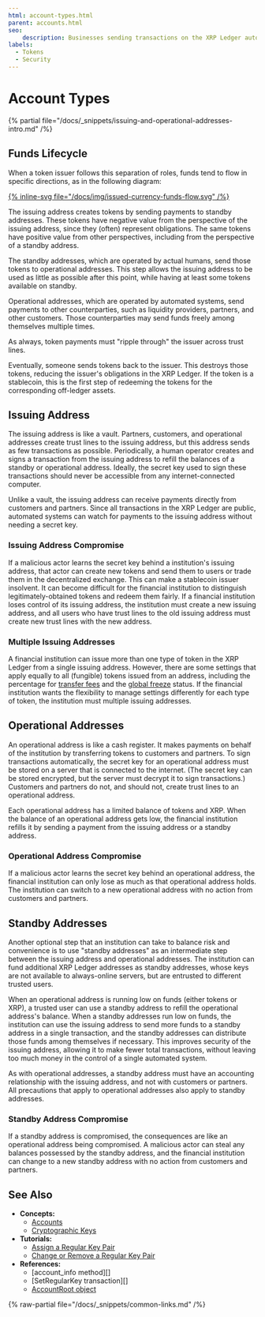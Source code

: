 ```yaml
---
html: account-types.html
parent: accounts.html
seo:
    description: Businesses sending transactions on the XRP Ledger automatically should set up separate addresses for different purposes to minimize risk.
labels:
  - Tokens
  - Security
---
```

# Account Types

{% partial file="/docs/_snippets/issuing-and-operational-addresses-intro.md" /%}


## Funds Lifecycle

When a token issuer follows this separation of roles, funds tend to flow in specific directions, as in the following diagram:

[{% inline-svg file="/docs/img/issued-currency-funds-flow.svg" /%}](/docs/img/issued-currency-funds-flow.svg "Diagram: Funds flow from the issuing address to standby addresses, to operational addresses, to customer and partner addresses, and finally back to the issuing address.")

The issuing address creates tokens by sending payments to standby addresses. These tokens have negative value from the perspective of the issuing address, since they (often) represent obligations. The same tokens have positive value from other perspectives, including from the perspective of a standby address.

The standby addresses, which are operated by actual humans, send those tokens to operational addresses. This step allows the issuing address to be used as little as possible after this point, while having at least some tokens available on standby.

Operational addresses, which are operated by automated systems, send payments to other counterparties, such as liquidity providers, partners, and other customers. Those counterparties may send funds freely among themselves multiple times.

As always, token payments must "ripple through" the issuer across trust lines.

Eventually, someone sends tokens back to the issuer. This destroys those tokens, reducing the issuer's obligations in the XRP Ledger. If the token is a stablecoin, this is the first step of redeeming the tokens for the corresponding off-ledger assets.


## Issuing Address

The issuing address is like a vault. Partners, customers, and operational addresses create trust lines to the issuing address, but this address sends as few transactions as possible. Periodically, a human operator creates and signs a transaction from the issuing address to refill the balances of a standby or operational address. Ideally, the secret key used to sign these transactions should never be accessible from any internet-connected computer.

Unlike a vault, the issuing address can receive payments directly from customers and partners. Since all transactions in the XRP Ledger are public, automated systems can watch for payments to the issuing address without needing a secret key.

### Issuing Address Compromise

If a malicious actor learns the secret key behind a institution's issuing address, that actor can create new tokens and send them to users or trade them in the decentralized exchange. This can make a stablecoin issuer insolvent. It can become difficult for the financial institution to distinguish legitimately-obtained tokens and redeem them fairly. If a financial institution loses control of its issuing address, the institution must create a new issuing address, and all users who have trust lines to the old issuing address must create new trust lines with the new address.

### Multiple Issuing Addresses

A financial institution can issue more than one type of token in the XRP Ledger from a single issuing address. However, there are some settings that apply equally to all (fungible) tokens issued from an address, including the percentage for [transfer fees](../tokens/fungible-tokens/transfer-fees.md) and the [global freeze](../tokens/fungible-tokens/freezes.md) status. If the financial institution wants the flexibility to manage settings differently for each type of token, the institution must multiple issuing addresses.


## Operational Addresses

An operational address is like a cash register. It makes payments on behalf of the institution by transferring tokens to customers and partners. To sign transactions automatically, the secret key for an operational address must be stored on a server that is connected to the internet. (The secret key can be stored encrypted, but the server must decrypt it to sign transactions.) Customers and partners do not, and should not, create trust lines to an operational address.

Each operational address has a limited balance of tokens and XRP. When the balance of an operational address gets low, the financial institution refills it by sending a payment from the issuing address or a standby address.

### Operational Address Compromise

If a malicious actor learns the secret key behind an operational address, the financial institution can only lose as much as that operational address holds. The institution can switch to a new operational address with no action from customers and partners.


## Standby Addresses

Another optional step that an institution can take to balance risk and convenience is to use "standby addresses" as an intermediate step between the issuing address and operational addresses. The institution can fund additional XRP Ledger addresses as standby addresses, whose keys are not available to always-online servers, but are entrusted to different trusted users.

When an operational address is running low on funds (either tokens or XRP), a trusted user can use a standby address to refill the operational address's balance. When a standby addresses run low on funds, the institution can use the issuing address to send more funds to a standby address in a single transaction, and the standby addresses can distribute those funds among themselves if necessary. This improves security of the issuing address, allowing it to make fewer total transactions, without leaving too much money in the control of a single automated system.

As with operational addresses, a standby address must have an accounting relationship with the issuing address, and not with customers or partners. All precautions that apply to operational addresses also apply to standby addresses.

### Standby Address Compromise

If a standby address is compromised, the consequences are like an operational address being compromised. A malicious actor can steal any balances possessed by the standby address, and the financial institution can change to a new standby address with no action from customers and partners.


## See Also

- **Concepts:**
    - [Accounts](index.md)
    - [Cryptographic Keys](cryptographic-keys.md)
- **Tutorials:**
    - [Assign a Regular Key Pair](../../tutorials/how-tos/manage-account-settings/assign-a-regular-key-pair.md)
    - [Change or Remove a Regular Key Pair](../../tutorials/how-tos/manage-account-settings/change-or-remove-a-regular-key-pair.md)
- **References:**
    - [account_info method][]
    - [SetRegularKey transaction][]
    - [AccountRoot object](../../references/protocol/ledger-data/ledger-entry-types/accountroot.md)

{% raw-partial file="/docs/_snippets/common-links.md" /%}
